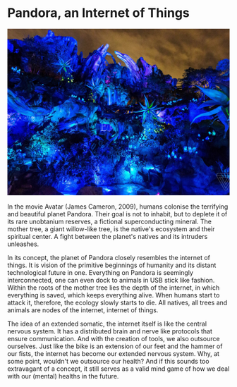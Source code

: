 # Pandora, an Internet of Things

![Pandora,%20an%20Internet%20of%20Things%207f9c7121a957431cb47f59ee1b2db74c/Untitled.png](Pandora,%20an%20Internet%20of%20Things%207f9c7121a957431cb47f59ee1b2db74c/Untitled.png)

In the movie Avatar (James Cameron, 2009), humans colonise the terrifying and beautiful planet Pandora. Their goal is not to inhabit, but to deplete it of its rare unobtanium reserves, a fictional superconducting mineral. The mother tree, a giant willow-like tree, is the native's ecosystem and their spiritual center. A fight between the planet's natives and its intruders unleashes.

In its concept, the planet of Pandora closely resembles the internet of things. It is vision of the primitive beginnings of humanity and its distant technological future in one. Everything on Pandora is seemingly interconnected, one can even dock to animals in USB stick like fashion. Within the roots of the mother tree lies the depth of the internet, in which everything is saved, which keeps everything alive. When humans start to attack it, therefore, the ecology slowly starts to die. All natives, all trees and animals are nodes of the internet, internet of things.

The idea of an extended somatic, the internet itself is like the central nervous system. It has a distributed brain and nerve like protocols that ensure communication. And with the creation of tools, we also outsource ourselves. Just like the bike is an extension of our feet and the hammer of our fists, the internet has become our extended nervous system. Why, at some point, wouldn't we outsource our health? And if this sounds too extravagant of a concept, it still serves as a valid mind game of how we deal with our (mental) healths in the future.